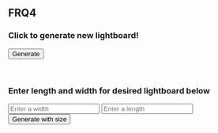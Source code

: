 ## FRQ4

<script>

function generate() {
    console.log("button clicked");
    fetch("https://hetvitrivedi.tk/api/lightboard/", {"method": "GET"})
    // response is a RESTful "promise" on any successful fetch
    .then(response => {
        // check for response errors
        if (response.status !== 200) {
            error("GET API response failure: " + response.status)
            return;  // api failure
        }
        // valid response will have JSON data
        response.json().then(data => {

        console.log(data);
        //clear previous results
        document.getElementById("result").innerHTML = "";
        var board = data;

        var table = document.createElement("table");
        table.setAttribute("border", "1");
        table.setAttribute("style", "border-collapse: collapse;");
        var tableBody = document.createElement("tbody");

        for (var i = 0; i < board.lights.length; i++) {
            var row = document.createElement("tr");
            for (var j = 0; j < board.lights[i].length; j++) {
            var cell = document.createElement("td");
            var cellText = document.createTextNode(board.lights[i][j].effectTitle);
            var cellText2 = document.createTextNode(board.lights[i][j].rgb);
            // set color of cell based on rgb hex code if light is on
            if (board.lights[i][j].on) {
                cell.setAttribute("style", "background-color: " + board.lights[i][j].rgb);
            }
            cell.appendChild(cellText);
            cell.appendChild(cellText2);
            row.appendChild(cell);
            }
            tableBody.appendChild(row);
        }
        table.appendChild(tableBody);
        document.getElementById("result").appendChild(table);
        })
        // catch fetch errors
        .catch(err => {
            error(err + " " );
        });
    })
}

function generateSize() {
    let width = document.getElementById("inputWidth").value;
    let length = document.getElementById("inputLength").length;

    console.log("button2 clicked");
    fetch("https://hetvitrivedi.tk/api/create/" + width + "/" + length, {"method": "GET"})
    // response is a RESTful "promise" on any successful fetch
    .then(response => {
        // check for response errors
        if (response.status !== 200) {
            error("GET API response failure: " + response.status)
            return;  // api failure
        }
        // valid response will have JSON data
        response.json().then(data => {

        console.log(data);
        //clear previous results
        document.getElementById("result").innerHTML = "";
        var board = data;

        var table = document.createElement("table");
        table.setAttribute("border", "1");
        table.setAttribute("style", "border-collapse: collapse;");
        var tableBody = document.createElement("tbody");

        for (var i = 0; i < board.lights.length; i++) {
            var row = document.createElement("tr");
            for (var j = 0; j < board.lights[i].length; j++) {
            var cell = document.createElement("td");
            var cellText = document.createTextNode(board.lights[i][j].effectTitle);
            var cellText2 = document.createTextNode(board.lights[i][j].rgb);
            // set color of cell based on rgb hex code if light is on
            if (board.lights[i][j].on) {
                cell.setAttribute("style", "background-color: " + board.lights[i][j].rgb);
            }
            cell.appendChild(cellText);
            cell.appendChild(cellText2);
            row.appendChild(cell);
            }
            tableBody.appendChild(row);
        }
        table.appendChild(tableBody);
        document.getElementById("result2").appendChild(table);
        })
        // catch fetch errors
        .catch(err => {
            error(err + " " );
        });
    })
}

</script>

### Click to generate new lightboard!

<button onclick="generate()">Generate</button>
<div id="result">

<br>
<h3> Enter length and width for desired lightboard below </h3>

<input id="inputWidth" placeholder="Enter a width">
<input id="inputLength" placeholder="Enter a length">
<button onclick="generateSize()">Generate with size</button>
<div id="result2">